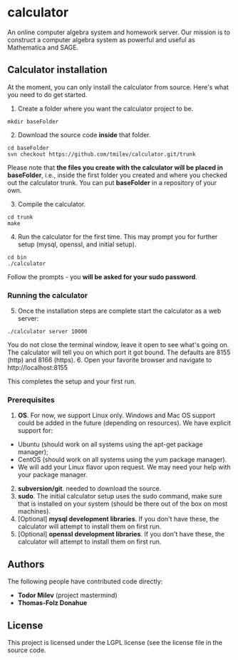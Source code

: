 # calculator

An online computer algebra system and homework server. 
Our mission is to construct a computer algebra system as powerful and useful as Mathematica and SAGE.

## Calculator installation 
At the moment, you can only install the calculator from source. Here's what you need to do get started.
1. Create a folder where you want the calculator project to be.
```
mkdir baseFolder
```
2. Download the source code **inside** that folder. 
```
cd baseFolder
svn checkout https://github.com/tmilev/calculator.git/trunk

```
Please note that **the files you create with the calculator will be placed in baseFolder**, i.e., inside the first folder you created and where you checked out the calculator trunk. You can put **baseFolder** in a repository of your own. 

3. Compile the calculator.
```
cd trunk
make
```
4. Run the calculator for the first time. This may prompt you for further setup (mysql, openssl, and initial setup).
```
cd bin
./calculator
```
Follow the prompts - you **will be asked for your sudo password**.
### Running the calculator
5. Once the installation steps are complete start the calculator as a web server:
```
./calculator server 10000
```
You do not close the terminal window, leave it open to see what's going on. The calculator will tell you on which port it got bound. The defaults are 8155 (http) and 8166 (https). 
6. Open your favorite browser and navigate to http://localhost:8155

This completes the setup and your first run.

### Prerequisites
1. **OS**. For now, we support Linux only. Windows and Mac OS support could be added in the future (depending on resources). We have explicit support for:
- Ubuntu   (should work on all systems using the apt-get package manager);
- CentOS   (should work on all systems using the yum package manager).
- We will add your Linux flavor upon request. We may need your help with your package manager. 
2. **subversion/git**. needed to download the source. 
3. **sudo**. The initial calculator setup uses the sudo command, make sure that is installed on your system (should be there out of the box on most machines). 
4. [Optional] **mysql development libraries**. If you don't have these, the calculator will attempt to install them on first run.
5. [Optional] **openssl development libraries**. If you don't have these, the calculator will attempt to install them on first run.

## Authors
The following people have contributed code directly:
- **Todor Milev** (project mastermind)
- **Thomas-Folz Donahue**

## License
This project is licensed under the LGPL license (see the license file in the source code.
